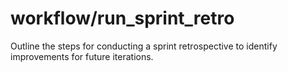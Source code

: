 # workflow/run_sprint_retro

Outline the steps for conducting a sprint retrospective to identify improvements for future iterations.
